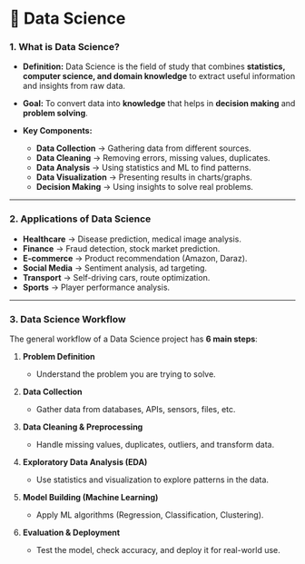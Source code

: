 # 📘 Data Science

### **1. What is Data Science?** 

* **Definition:** 
  Data Science is the field of study that combines **statistics, computer science, and domain knowledge** to extract useful information and insights from raw data.

* **Goal:**
  To convert data into **knowledge** that helps in **decision making** and **problem solving**.

* **Key Components:**

  * **Data Collection** → Gathering data from different sources.
  * **Data Cleaning** → Removing errors, missing values, duplicates.
  * **Data Analysis** → Using statistics and ML to find patterns.
  * **Data Visualization** → Presenting results in charts/graphs.
  * **Decision Making** → Using insights to solve real problems.

---

### **2. Applications of Data Science**

* **Healthcare** → Disease prediction, medical image analysis.
* **Finance** → Fraud detection, stock market prediction.
* **E-commerce** → Product recommendation (Amazon, Daraz).
* **Social Media** → Sentiment analysis, ad targeting.
* **Transport** → Self-driving cars, route optimization.
* **Sports** → Player performance analysis.

---

### **3. Data Science Workflow**

The general workflow of a Data Science project has **6 main steps**:

1. **Problem Definition**

   * Understand the problem you are trying to solve.

2. **Data Collection**

   * Gather data from databases, APIs, sensors, files, etc.

3. **Data Cleaning & Preprocessing**

   * Handle missing values, duplicates, outliers, and transform data.

4. **Exploratory Data Analysis (EDA)**

   * Use statistics and visualization to explore patterns in the data.

5. **Model Building (Machine Learning)**

   * Apply ML algorithms (Regression, Classification, Clustering).

6. **Evaluation & Deployment**

   * Test the model, check accuracy, and deploy it for real-world use.
